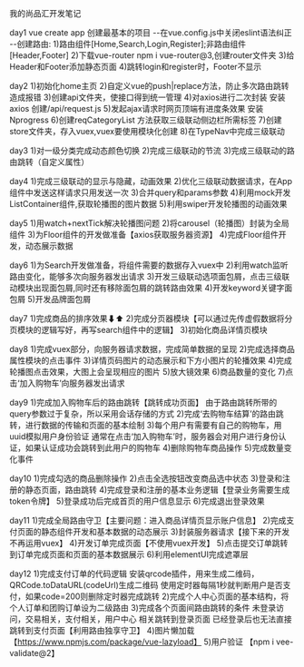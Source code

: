 我的尚品汇开发笔记

day1
vue create app 创建最基本的项目
--在vue.config.js中关闭eslint语法纠正
--创建路由:
1)路由组件[Home,Search,Login,Register];非路由组件[Header,Footer]
2)下载vue-router  npm i vue-router@3,创建router文件夹
3)给Header和Footer添加静态页面
4)跳转login和register时，Footer不显示

day2
1)初始化home主页
2)自定义vue的push|replace方法，防止多次路由跳转造成报错
3)创建api文件夹，使接口得到统一管理
4)对axios进行二次封装 安装axios 创建/api/request.js
5)发起ajax请求时网页顶端有进度条效果 安装Nprogress
6)创建reqCategoryList 方法获取三级联动侧边栏所需标签
7)创建store文件夹，存入vuex,vuex要使用模块化创建
8)在TypeNav中完成三级联动

day3
1)对一级分类完成动态颜色切换
2)完成三级联动的节流
3)完成三级联动的路由跳转（自定义属性）

day4
1)完成三级联动的显示与隐藏，动画效果
2)优化三级联动数据请求，在App组件中发送这样请求只用发送一次
3)合并query和params参数
4)利用mock开发ListContainer组件,获取轮播图的图片数据
5)利用swiper开发轮播图的动画效果

day5
1)用watch+nextTick解决轮播图问题
2)将carousel（轮播图）封装为全局组件
3)为Floor组件的开发做准备【axios获取服务器资源】
4)完成Floor组件开发，动态展示数据

day6
1)为Search开发做准备，将组件需要的数据存入vuex中
2)利用watch监听路由变化，能够多次向服务器发出请求
3)开发三级联动选项面包屑，点击三级联动模块出现面包屑,同时还有移除面包屑的跳转路由效果
4)开发keyword关键字面包屑
5)开发品牌面包屑

day7
1)完成商品的排序效果⬇⬆
2)完成分页器模块【可以通过先传虚假数据将分页模块的逻辑写好，再写search组件中的逻辑】
3)初始化商品详情页模块

day8
1)完成vuex部分，向服务器请求数据，完成简单数据的呈现
2)完成选择商品属性模块的点击事件
3)详情页码图片的动态展示和下方小图片的轮播效果
4)完成轮播图点击效果，大图上会呈现相应的图片
5)放大镜效果
6)商品数量的变化
7)点击‘加入购物车’向服务器发出请求

day9
1)完成加入购物车后的路由跳转【跳转成功页面】
由于路由跳转所带的query参数过于复杂，所以采用会话存储的方式
2)完成‘去购物车结算’的路由跳转，进行数据的传输和页面的基本绘制
3)每个用户有需要有自己的购物车，用uuid模拟用户身份验证
通常在点击‘加入购物车’时，服务器会对用户进行身份认证，如果认证成功会跳转到此用户的购物车
4)删除购物车商品操作
5)完成数量变化事件

day10
1)完成勾选的商品删除操作
2)点击全选按钮改变商品选中状态
3)登录和注册的静态页面，路由跳转
4)完成登录和注册的基本业务逻辑【登录业务需要生成token令牌】
5)登录成功后完成首页的用户信息显示
6)完成退出登录效果

day11
1)完成全局路由守卫【主要问题：进入商品详情页显示账户信息】
2)完成支付页面的静态组件开发和基本数据的动态展示
3)封装服务器请求【接下来的开发不再运用vuex】
4)开发订单完成页面【不使用vuex开发】
5)点击提交订单跳转到订单完成页面和页面的基本数据展示
6)利用elementUI完成遮罩层

day12
1)完成支付订单的代码逻辑
安装qrcode插件，用来生成二维码，QRCode.toDataURL(codeUrl)生成二维码
使用定时器每隔1秒就判断用户是否支付，如果code=200则删除定时器完成跳转
2)完成个人中心页面的基本结构，将个人订单和团购订单设为二级路由
3)完成各个页面间路由跳转的条件
未登录访问，交易相关，支付相关，用户中心 相关跳转到登录页面
已经登录后也无法直接跳转到支付页面【利用路由独享守卫】
4)图片懒加载  【https://www.npmjs.com/package/vue-lazyload】
5)用户验证 【npm i vee-validate@2】
